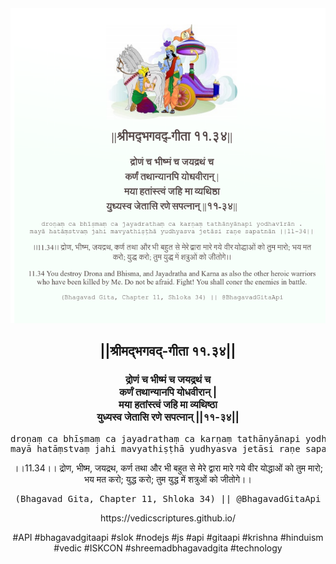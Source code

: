 <img src="../../asset/BG_11_34.png"/>
<center><h2>||श्रीमद्‍भगवद्‍-गीता ११.३४||</h2>
<h3>द्रोणं च भीष्मं च जयद्रथं च<br/>कर्णं तथान्यानपि योधवीरान् |<br/>मया हतांस्त्वं जहि मा व्यथिष्ठा<br/>युध्यस्व जेतासि रणे सपत्नान् ||११-३४||</h3>
<pre>droṇaṃ ca bhīṣmaṃ ca jayadrathaṃ ca karṇaṃ tathānyānapi yodhavīrān .<br/>mayā hatāṃstvaṃ jahi mavyathiṣṭhā yudhyasva jetāsi raṇe sapatnān ||11-34||</pre>
<p>।।11.34।। द्रोण, भीष्म, जयद्रथ, कर्ण तथा और भी बहुत से मेरे द्वारा मारे गये वीर योद्धाओं को तुम मारो; भय मत करो; युद्ध करो; तुम युद्ध में शत्रुओं को जीतोगे।।</p>
<pre>(Bhagavad Gita, Chapter 11, Shloka 34) || @BhagavadGitaApi</pre><p>https://vedicscriptures.github.io/</p><p>#API #bhagavadgitaapi #slok #nodejs #js #api #gitaapi #krishna #hinduism #vedic #ISKCON #shreemadbhagavadgita #technology</p></center>
